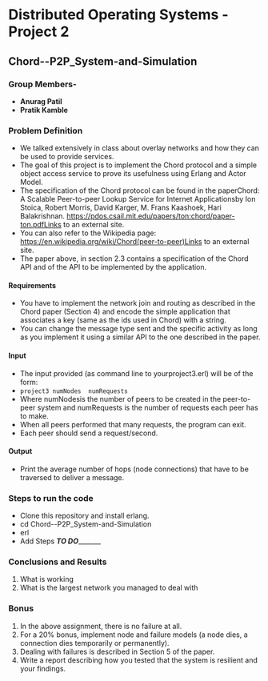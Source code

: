 # **Distributed Operating Systems - Project 2**

## Chord--P2P_System-and-Simulation

### **Group Members-**
* **Anurag Patil**
* **Pratik Kamble**

### Problem Definition
* We talked extensively in class about overlay networks and how they can be used to provide services. 
* The goal of this project is to implement the Chord protocol and a simple object access service to prove its usefulness using Erlang and Actor Model.
* The specification of the Chord protocol can be found in the paperChord: A Scalable Peer-to-peer Lookup Service for Internet Applicationsby Ion Stoica,  Robert  Morris,  David  Karger,  M.  Frans  Kaashoek,  Hari  Balakrishnan. https://pdos.csail.mit.edu/papers/ton:chord/paper-ton.pdfLinks to an external site.
* You can also refer to the Wikipedia page: https://en.wikipedia.org/wiki/Chord(peer-to-peer)Links to an external site.
* The paper above, in section 2.3 contains a specification of the Chord API and of the API to be implemented by the application.

#### Requirements
* You have to implement the network join and routing as described in the Chord paper (Section 4) and encode the simple application that associates a key (same as the ids used in Chord) with a string.
* You can change the message type sent and the specific activity as long as you implement it using a similar API to the one described in the paper.

#### Input
* The input provided (as command line to yourproject3.erl) will be of the form:
* `project3 numNodes  numRequests`
* Where numNodesis the number of peers to be created in the peer-to-peer system and numRequests is the number of requests each peer has to make.
* When all peers performed that many requests, the program can exit.  
* Each peer should send a request/second.

#### Output
* Print the average number of hops (node connections) that have to be traversed to deliver a message.

### Steps to run the code
* Clone this repository and install erlang.
* cd Chord--P2P_System-and-Simulation
* erl
* Add Steps _____________TO DO____________________


### Conclusions and Results

1. What is working
2. What is the largest network you managed to deal with

### Bonus

1. In the above assignment, there is no failure at all.  
2. For a 20% bonus, implement node and failure models (a node dies, a connection dies temporarily or permanently).  
3. Dealing with failures is described in Section 5 of the paper. 
4. Write a report describing how you tested that the system is resilient and your findings.





